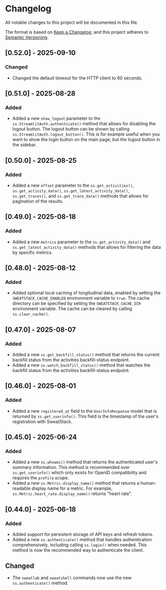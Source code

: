 # Changelog

All notable changes to this project will be documented in this file.

The format is based on [Keep a Changelog](https://keepachangelog.com/en/1.1.0/),
and this project adheres to [Semantic Versioning](https://semver.org/spec/v2.0.0.html).


## [0.52.0] - 2025-09-10

### Changed
- Changed the default timeout for the HTTP client to 60 seconds.


## [0.51.0] - 2025-08-28

### Added

- Added a new `show_logout` parameter to the `ss.StreamlitAuth.authenticate()` method that allows for disabling the logout button. The logout button can be shown by calling `ss.StreamlitAuth.logout_button()`. This is for example useful when you want to show the login button on the main page, but the logout button in the sidebar.


## [0.50.0] - 2025-08-25

### Added

- Added a new `offset` parameter to the `ss.get_activities()`, `ss.get_activity_data()`, `ss.get_latest_activity_data()`, `ss.get_traces()`, and `ss.get_trace_data()` methods that allows for pagination of the results.


## [0.49.0] - 2025-08-18

### Added

- Added a new `metrics` parameter to the `ss.get_activity_data()` and `ss.get_latest_activity_data()` methods that allows for filtering the data by specific metrics.


## [0.48.0] - 2025-08-12

### Added

- Added optional local caching of longitudinal data, enabled by setting the `SWEATSTACK_CACHE_ENABLED` environment variable to `true`. The cache directory can be specified by setting the `SWEATSTACK_CACHE_DIR` environment variable. The cache can be cleared by calling `ss.clear_cache()`.


## [0.47.0] - 2025-08-07

### Added

- Added a new `ss.get_backfill_status()` method that returns the current backfill status from the activities backfill-status endpoint.
- Added a new `ss.watch_backfill_status()` method that watches the backfill status from the activities backfill-status endpoint.


## [0.46.0] - 2025-08-01

### Added

- Added a new `registered_at` field to the `UserInfoResponse` model that is returned by `ss.get_userinfo()`. This field is the timestamp of the user's registration with SweatStack.



## [0.45.0] - 2025-06-24

### Added

- Added a new `ss.whoami()` method that returns the authenticated user's summary information. This method is recommended over `ss.get_userinfo()` which only exists for OpenID compatibility and requires the `profile` scope.
- Added a new `ss.Metric.display_name()` method that returns a human-readable display name for a metric. For example, `ss.Metric.heart_rate.display_name()` returns "heart rate".

## [0.44.0] - 2025-06-18

### Added

- Added support for persistent storage of API keys and refresh tokens.
- Added a new `ss.authenticate()` method that handles authentication comprehensively, including calling `ss.login()` when needed. This method is now the recommended way to authenticate the client.


## Changed

- The `sweatlab` and `sweatshell` commands now use the new `ss.authenticate()` method.